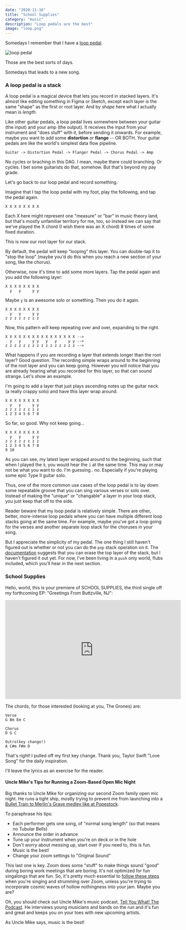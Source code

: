 ```yaml
---
date: "2020-11-16"
title: "School Supplies"
category: "music"
description: "Loop pedals are the best"
image: "loop.png"
---
```


Somedays I remember that I have a [loop pedal](https://amzn.to/2H8SH8O).

![loop pedal](loop.png)

Those are the best sorts of days.

Somedays that leads to a new song.

### A loop pedal is a stack

A loop pedal is a magical device that lets you record in stacked layers. It's almost like editing something in Figma or Sketch, except each layer is the same "shape" as the first or root layer. And by *shape* here what I actually mean is *length*.

Like other guitar pedals, a loop pedal lives somewhere between your guitar (the input) and your amp (the output). It receives the input from your instrument and "does stuff" with it, before sending it onwards. For example, maybe you want to add some **distortion** or **flange** -- OR BOTH. Your guitar pedals are like the world's simplest data flow pipeline. 

```
Guitar -> Distortion Pedal -> Flanger Pedal -> Chorus Pedal -> Amp
```

No cycles or braching in this DAG. I mean, maybe there could branching. Or cycles. I bet some guitarists do that, somehow. But that's beyond my pay grade.

Let's go back to our loop pedal and record something.

Imagine that I tap the loop pedal with my foot, play the following, and tap the pedal again.

```
X X X X X X X X
```

Each X here might represent one "measure" or "bar" in music theory land, but that's mostly unfamiliar territory for me, too, so instead we can say that we've played the X chord (I wish there was an X chord) 8 times of some fixed duration.

This is now our root layer for our stack.

By default, the pedal will keep "looping" this layer. You can double-tap it to "stop the loop" (maybe you'd do this when you reach a new section of your song, like the chorus).

Otherwise, now it's time to add some more layers. Tap the pedal again and you add the following layer:

```
X X X X X X X X
  y   y     y y
```

Maybe `y` is an awesome solo or something. Then you do it again.

```
X X X X X X X X
  y   y     y y
z z z z z z z z
```

Now, this pattern will keep repeating over and over, expanding to the right.

```
X X X X X X X X X X X X X X X X -->
  y   y     y y   y   y     y y -->
z z z z z z z z z z z z z z z z -->
```

What happens if you are recording a layer that extends longer than the root layer? Good question. The recording simple wraps around to the beginning of the root layer and you can keep going. However you will notice that you are already hearing what you recorded for this layer, so that can sound strange. Let's show an example.

I'm going to add a layer that just plays ascending notes up the guitar neck (a really crappy solo) and have this layer wrap around.

```
X X X X X X X X
  y   y     y y
z z z z z z z z
1 2 3 4 5 6 7 8
```

So far, so good. Why not keep going...

```
X X X X X X X X
  y   y     y y
z z z z z z z z
1 2 3 4 5 6 7 8
9 10
```

As you can see, my latest layer wrapped around to the beginning, such that when I played the `9`, you would hear the `1` at the same time. This may or may not be what you want to do. I'm guessing.. no. Especially if you're playing some epic Type II guitar solo.

Thus, one of the more common use cases of the loop pedal is to lay down some repeatable groove that you can sing various verses or solo over. Instead of making the "unique" or "changable" a layer in your loop stack, you just keep that off to the side.

Reader beware that my loop pedal is relatively simple. There are other, better, more-intense loop pedals where you can have multiple different loop stacks going at the same time. For example, maybe you've got a loop going for the verses and another separate loop stack for the choruses in your song.

But I appreciate the simplicity of my pedal. The one thing I still haven't figured out is whether or not you can do the `pop` stack operation on it. The [documentation](https://www.boss.info/us/products/rc-1/) suggests that you can erase the top layer of the stack, but I haven't figured it out yet. For now, I've been living in a `push` only world, flubs included, which you'll hear in the next section.

### School Supplies

Hello, world, this is your premiere of SCHOOL SUPPLIES, the third single off my forthcoming EP: "Greetings From Buttzville, NJ":

<iframe width="560" height="315" src="https://www.youtube.com/embed/o57rqh88CJY" frameborder="0" allow="accelerometer; autoplay; clipboard-write; encrypted-media; gyroscope; picture-in-picture" allowfullscreen></iframe>

The chords, for those interested (looking at you, The Grones) are:

```
Verse
G Bm Em C

Chorus
D G C

Outro(key change!)
A C#m F#m D
```

That's right! I pulled off my first key change. Thank you, Taylor Swift "Love Song" for the daily inspiration.

I'll leave the lyrics as an exercise for the reader.

#### Uncle Mike's Tips for Running a Zoom-Based Open Mic Night

Big thanks to Uncle Mike for organizing our second Zoom family open mic night. He runs a tight ship, mostly trying to prevent me from launching into a [Bullet Train to Merlin's Grave medley like at Popestock](/bullet-train-to-merlins-grave).

To paraphrase his tips:

* Each performer gets one song, of "normal song length" (so that means no Tubular Bells)
* Announce the order in advance
* Tune up your instrument when you're on deck or in the hole
* Don't worry about messing up, start over if you need to, this is fun. Music is the best!
* Change your zoom settings to "Original Sound"

This last one is key. Zoom does some "stuff" to make things sound "good" during boring work meetings that are boring. It's not optimized for fun singalongs that are fun. So, it's pretty much essential to [follow these steps](https://support.zoom.us/hc/en-us/articles/115003279466-Enabling-option-to-preserve-original-sound) when you're singing and strumming over Zoom, unless you're trying to incorporate cosmic waves of hollow nothingness into your jam. Maybe you are?

Oh, you should check out Uncle Mike's music podcast, [Tell You What! The Podcast](https://www.tellyouwhatpodcast.com/). He interviews young musicians and bands on the run and it's fun and great and keeps you on your toes with new upcoming artists.

As Uncle Mike says, music is the best!